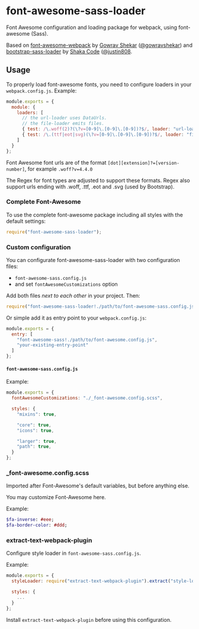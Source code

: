 font-awesome-sass-loader
========================

Font Awesome configuration and loading package for webpack, using font-awesome (Sass).

Based on [font-awesome-webpack](https://github.com/gowravshekar/font-awesome-webpack) by [Gowrav Shekar](https://github.com/gowravshekar) ([@gowravshekar](https://www.npmjs.com/~gowravshekar)) and [bootstrap-sass-loader](https://github.com/shakacode/bootstrap-sass-loader/) by [Shaka Code](https://github.com/shakacode) ([@justin808](https://www.npmjs.com/~justin808).

Usage
-----

To properly load font-awesome fonts, you need to configure loaders in your `webpack.config.js`. Example:

``` javascript
module.exports = {
  module: {
    loaders: [
      // the url-loader uses DataUrls.
      // the file-loader emits files.
      { test: /\.woff(2)?(\?v=[0-9]\.[0-9]\.[0-9])?$/, loader: "url-loader?limit=10000&mimetype=application/font-woff" },
      { test: /\.(ttf|eot|svg)(\?v=[0-9]\.[0-9]\.[0-9])?$/, loader: "file-loader" }
    ]
  }
};
```

Font Awesome font urls are of the format `[dot][extension]?=[version-number]`, for example `.woff?v=4.4.0`

The Regex for font types are adjusted to support these formats. Regex also support urls ending with .woff, .ttf, .eot and .svg (used by Bootstrap).

### Complete Font-Awesome

To use the complete font-awesome package including all styles with the default settings:

``` javascript
require("font-awesome-sass-loader");
```

### Custom configuration

You can configurate font-awesome-sass-loader with two configuration files:

* `font-awesome-sass.config.js`
* and set `fontAwesomeCustomizations` option

Add both files *next to each other* in your project. Then:

``` javascript
require("font-awesome-sass-loader!./path/to/font-awesome-sass.config.js");
```

Or simple add it as entry point to your `webpack.config.js`:

``` javascript
module.exports = {
  entry: [
    "font-awesome-sass!./path/to/font-awesome.config.js",
    "your-existing-entry-point"
  ]
};
```

#### `font-awesome-sass.config.js`

Example:

``` javascript
module.exports = {
  fontAwesomeCustomizations: "./_font-awesome.config.scss",

  styles: {
    "mixins": true,

    "core": true,
    "icons": true,

    "larger": true,
    "path": true,
  }
};
```

### _font-awesome.config.scss

Imported after Font-Awesome's default variables, but before anything else.

You may customize Font-Awesome here.

Example:

``` sass
$fa-inverse: #eee;
$fa-border-color: #ddd;
```

### extract-text-webpack-plugin

Configure style loader in `font-awesome-sass.config.js`.

Example:

``` javascript
module.exports = {
  styleLoader: require("extract-text-webpack-plugin").extract("style-loader", "css-loader!sass-loader"),

  styles: {
    ...
  }
};
```

Install `extract-text-webpack-plugin` before using this configuration.
